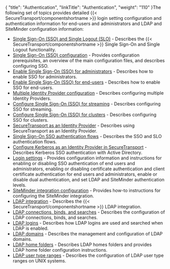 {
    "title": "Authentication",
    "linkTitle": "Authentication",
    "weight": "110"
}The following set of topics provides detailed {{< SecureTransport/componentshortname  >}} login setting configuration and authentication information for end-users and administrators and LDAP and SiteMinder configuration information:

-   <a href="c_st_about_sso" class="MCXref xref">Single Sign-On (SSO) and Single Logout (SLO)</a> - Describes the {{< SecureTransport/componentshortname >}} Single Sign-On and Single Logout functionality.
-   <a href="c_st_sso_configuration" class="MCXref xref">Single Sign-On (SSO) configuration</a> - Provides configuration prerequisites, an overview of the main configuration files, and describes configuring SSO.
-   <a href="c_st_enable_sso_admin" class="MCXref xref">Enable Single Sign-On (SSO) for administrators</a> - Describes how to enable SSO for administrators.
-   <a href="c_st_enable_sso_endusers" class="MCXref xref">Enable Single Sign-On (SSO) for end-users</a> - Describes how to enable SSO for end-users.
-   <a href="c_st_multi_idp" class="MCXref xref">Multiple Identity Provider configuration</a> - Describes configuring multiple Identity Providers.
-   <a href="c_st_ss0_streaming" class="MCXref xref">Configure Single Sign-On (SSO) for streaming</a> - Describes configuring SSO for streaming.
-   <a href="c_st_ss0_cluster" class="MCXref xref">Configure Single Sign-On (SSO) for clusters</a> - Describes configuring SSO for clusters.
-   <a href="c_st_identity_provider" class="MCXref xref">SecureTransport as an Identity Provider</a> - Describes using SecureTransport as an Identity Provider.
-   <a href="c_st_sso_authen_flows" class="MCXref xref">Single Sign-On SSO authentication flows</a> - Describes the SSO and SLO authentication flows.
-   <a href="c_st_active_directory" class="MCXref xref">Configure Kerberos as an Identity Provider in SecureTransport</a> - Describes Kerberos SSO authentication with Active Directory.
-   <a href="c_st_login_settings" class="MCXref xref">Login settings</a> - Provides configuration information and instructions for enabling or disabling SSO authentication of end users and administrators, enabling or disabling certificate authentication and client certificate authentication for end users and administrators, enable or disable dual authentication, and set LDAP and SiteMinder authentication levels.
-   <a href="t_st_siteminderintegrationconfiguration" class="MCXref xref">SiteMinder integration configuration</a> - Provides how-to instructions for configuring the SiteMinder integration.
-   <a href="c_st_ldapintegration" class="MCXref xref">LDAP integration</a> - Describes the {{< SecureTransport/componentshortname >}} LDAP integration.
-   <a href="c_st_ldap_connections_binds_searches" class="MCXref xref">LDAP connections, binds, and searches</a> - Describes the configuration of LDAP connections, binds, and searches.
-   <a href="c_st_ldap_logins" class="MCXref xref">LDAP logins</a> - Describes how LDAP logins are used and searched when LDAP is enabled.
-   <a href="t_st_ldapsettings" class="MCXref xref">LDAP domains</a> - Describes the management and configuration of LDAP domains.
-   <a href="t_st_ldaphomefolders" class="MCXref xref">LDAP home folders</a> - Describes LDAP homes folders and provides LDAP home folder configuration instructions.
-   <a href="t_st_ldapusertype" class="MCXref xref">LDAP user type ranges</a> - Describes the configuration of LDAP user type ranges on UNIX systems.
